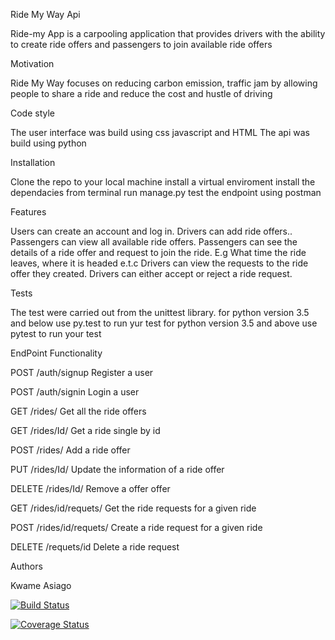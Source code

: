 Ride My Way Api

Ride-my App is a carpooling application that provides drivers with the ability to create ride offers 
and passengers to join available ride offers

Motivation

Ride My Way focuses on reducing carbon emission, traffic jam by allowing people to share a ride and reduce the cost and hustle of driving

Code style

The user interface was build using css javascript and HTML
The api was build using python

Installation

Clone the repo to your local machine
install a virtual enviroment
install the dependacies
from terminal run manage.py
test the endpoint using postman

Features

Users can create an account and log in. 
Drivers can add ride offers.. 
Passengers can view all available ride offers. 
Passengers can see the details of a ride offer and request to join the ride. E.g What time 
the ride leaves, where it is headed e.t.c 
Drivers can view the requests to the ride offer they created. 
Drivers can either accept or reject a ride request. 

Tests

The test were carried out from the unittest library.
for python version 3.5 and below use py.test to run yur test
for python version 3.5 and above use pytest to run your test

EndPoint	Functionality

POST /auth/signup	Register a user

POST /auth/signin	Login a user

GET /rides/	Get all the ride offers

GET /rides/Id/	Get a ride single by id

POST /rides/	Add a ride offer

PUT /rides/Id/	Update the information of a ride offer

DELETE /rides/Id/	Remove a offer offer

GET /rides/id/requets/	Get the ride requests for a given ride

POST /rides/id/requets/	Create a ride request for a given ride

DELETE /requets/id	Delete a ride request



Authors 

Kwame Asiago



[![Build Status](https://travis-ci.org/SelaDanti/rideMyWay-api.svg?branch=users-and-request-158826392)](https://travis-ci.org/SelaDanti/rideMyWay-api)

[![Coverage Status](https://coveralls.io/repos/github/SelaDanti/rideMyWay-api/badge.svg)](https://coveralls.io/github/SelaDanti/rideMyWay-api)